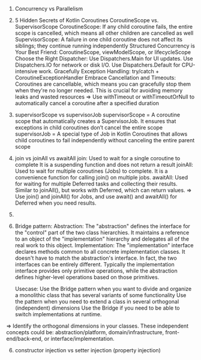 1. Concurrency vs Parallelism

2. 5 Hidden Secrets of Kotlin Coroutines
	CoroutineScope vs. SupervisorScope
		CoroutineScope:  If any child coroutine fails, the entire scope is cancelled, which means all other 
		children are cancelled as well
		SupervisorScope: A failure in one child coroutine does not affect its siblings; they continue running 
		independently
	Structured Concurrency is Your Best Friend:
		CoroutineScope, viewModelScope, or lifecycleScope
	Choose the Right Dispatcher: 
		Use Dispatchers.Main for UI updates.
		Use Dispatchers.IO for network or disk I/O.
		Use Dispatchers.Default for CPU-intensive work.
	Gracefully Exception Handling:
		try/catch + CoroutineExceptionHandler
	Embrace Cancellation and Timeouts:
		Coroutines are cancellable, which means you can gracefully stop them when they're no longer needed. 
		This is crucial for avoiding memory leaks and wasted resources
	=> Use withTimeout or withTimeoutOrNull to automatically cancel a coroutine after a specified duration

3. supervisorScope vs supervisorJob
	supervisorScope = A coroutine scope that automatically creates a SupervisorJob. It ensures that exceptions in child 
		coroutines don’t cancel the entire scope
	supervisorJob =  A special type of Job in Kotlin Coroutines that allows child coroutines to fail independently 
		without canceling the entire parent scope

3. join vs joinAll vs awaitAll
	join:
		Used to wait for a single coroutine to complete
		It is a suspending function and does not return a result
	joinAll:
		Used to wait for multiple coroutines (Jobs) to complete.
		It is a convenience function for calling join() on multiple jobs.
	awaitAll: 
		Used for waiting for multiple Deferred tasks and collecting their results.
		Similar to joinAll(), but works with Deferred, which can return values.
=> Use join() and joinAll() for Jobs, and use await() and awaitAll() for Deferred when you need results. 

4. <include
	android:id
	layout="@layout/layout_country_filter"/>

5. Bridge pattern:
	Abstraction:
		The "abstraction" defines the interface for the "control" part of the two class hierarchies. 
		It maintains a reference to an object of the "implementation" hierarchy and delegates all of the real work 
		to this object.
	Implementation: 
		The "implementation" interface declares methods common to all concrete implementation classes. 
		It doesn't have to match the abstraction's interface. In fact, the two interfaces can be entirely different. 
		Typically the implementation interface provides only primitive operations, while the abstraction defines 
			higher-level operations based on those primitives.

	Usecase:
		Use the Bridge pattern when you want to divide and organize a monolithic class that has several variants 
		of some functionality
		Use the pattern when you need to extend a class in several orthogonal (independent) dimensions
		Use the Bridge if you need to be able to switch implementations at runtime.

=> Identify the orthogonal dimensions in your classes. These independent concepts could be: abstraction/platform, 
	domain/infrastructure, front-end/back-end, or interface/implementation.

6. constructor injection vs setter injection (property injection)

